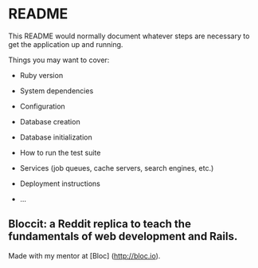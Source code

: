 # README

This README would normally document whatever steps are necessary to get the
application up and running.

Things you may want to cover:

* Ruby version

* System dependencies

* Configuration

* Database creation

* Database initialization

* How to run the test suite

* Services (job queues, cache servers, search engines, etc.)

* Deployment instructions

* ...

## Bloccit: a Reddit replica to teach the fundamentals of web development and Rails.

Made with my mentor at [Bloc] (http://bloc.io).
